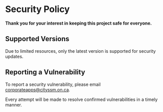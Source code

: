 # Security Policy

**Thank you for your interest in keeping this project safe for everyone.**

## Supported Versions

Due to limited resources, only the latest version is supported for security updates.

## Reporting a Vulnerability

To report a security vulnerability,
please email <corporateapps@cityssm.on.ca>.

Every attempt will be made to resolve confirmed vulnerabilities
in a timely manner.
